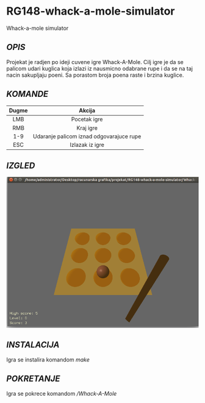 # RG148-whack-a-mole-simulator
Whack-a-mole simulator

## _OPIS_
Projekat je radjen po ideji cuvene igre Whack-A-Mole. Cilj igre je da se palicom udari kuglica koja izlazi iz nausmicno odabrane rupe i da se na taj nacin sakupljaju poeni. Sa porastom broja poena raste i brzina kuglice.

## _KOMANDE_
| Dugme         | Akcija           |
| :-----------: |:---------------: |
| LMB           | Pocetak igre     |
| RMB           | Kraj igre        |
| 1-9           | Udaranje palicom iznad odgovarajuce rupe |
| ESC           | Izlazak iz igre  |


## _IZGLED_
![screenshot](https://raw.githubusercontent.com/MATF-RG19/RG148-whack-a-mole-simulator/master/screenshots/ss9.png)

## _INSTALACIJA_
Igra se instalira komandom _make_

## _POKRETANJE_
Igra se pokrece komandom _/Whack-A-Mole_




